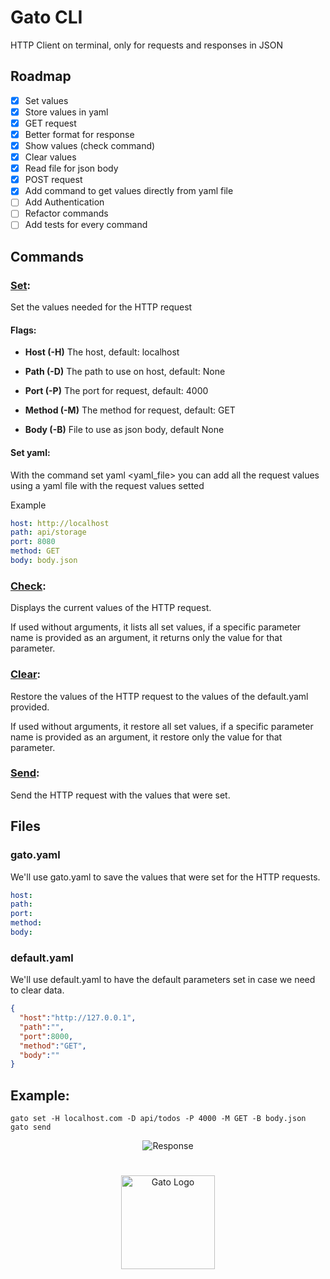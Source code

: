 # Gato CLI

HTTP Client on terminal, only for requests and responses in JSON

## Roadmap
- [x] Set values
- [x] Store values in yaml
- [x] GET request
- [x] Better format for response
- [x] Show values (check command)
- [x] Clear values
- [x] Read file for json body
- [x] POST request
- [x] Add command to get values directly from yaml file
- [ ] Add Authentication
- [ ] Refactor commands
- [ ] Add tests for every command

## Commands
### <ins>Set</ins>:
Set the values needed for the HTTP request

#### Flags:

- **Host (-H)** The host, default: localhost

- **Path (-D)** The path to use on host, default: None 

- **Port (-P)** The port for request, default: 4000

- **Method (-M)** The method for request, default: GET 

- **Body (-B)** File to use as json body, default None

#### Set yaml:
With the command set yaml <yaml_file> you can add all the request values using a yaml file with the request values setted

Example
``` yaml
host: http://localhost
path: api/storage
port: 8080
method: GET
body: body.json
```

### <ins>Check</ins>:
Displays the current values of the HTTP request.

If used without arguments, it lists all set values, if a specific parameter name is provided as an argument, it returns only the value for that parameter.

### <ins>Clear</ins>:
Restore the values of the HTTP request to the values of the default.yaml provided.

If used without arguments, it restore all set values, if a specific parameter name is provided as an argument, it restore only the value for that parameter.


### <ins>Send</ins>:
Send the HTTP request with the values that were set.

## Files

### gato.yaml
We'll use gato.yaml to save the values that were set for the HTTP requests.

``` yaml
host: 
path:
port: 
method:
body:
```

### default.yaml

We'll use default.yaml to have the default parameters set in case we need to clear data.

``` json
{
  "host":"http://127.0.0.1",
  "path":"",
  "port":8000,
  "method":"GET",
  "body":""
}
```

## Example:

```
gato set -H localhost.com -D api/todos -P 4000 -M GET -B body.json
gato send
```
<p align="center">
  <img src="https://github.com/user-attachments/assets/1cfcb045-b4da-4546-9ce9-4d9a638be93c", alt="Response" />
</p>

<h1></h1>

<p align="center">
  <img src="https://github.com/user-attachments/assets/5c1d6653-690d-47e5-9917-a60902738241", width="150", height="150", alt="Gato Logo" /> 
</p>
